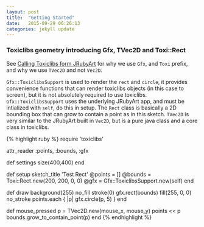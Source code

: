 ```yaml
---
layout: post
title:  "Getting Started"
date:   2015-09-29 06:26:13
categories: jekyll update
---
```


### Toxiclibs geometry introducing Gfx, TVec2D and Toxi::Rect  

See [Calling Toxiclibs form JRubyArt][namespace] for why we use `Gfx`, and `Toxi` prefix, and why we use `TVec2D` and not `Vec2D`.  

`Gfx::ToxiclibsSupport` is used to render the `rect` and `circle`, it provides convenience functions that can render toxiclibs objects (in this case to screen), but it is not absolutely required to use toxiclibs. `Gfx::ToxiclibsSupport` uses the underlying JRubyArt app, and must be intialized with `self`, do this in setup.
The `Rect` class is basically a 2D bounding box that can grow to contain a point as in this sketch. `TVec2D` is very similar to the JRubyArt built in `Vec2D`, but is a pure java class and a core class in toxiclibs.

{% highlight ruby %}
require 'toxiclibs'

attr_reader :points, :bounds, :gfx

def settings
  size(400,400)
end

def setup
  sketch_title 'Test Rect'
  @points = []
  @bounds = Toxi::Rect.new(200, 200, 0, 0)
  @gfx = Gfx::ToxiclibsSupport.new(self)
end

def draw
  background(255)
  no_fill
  stroke(0)
  gfx.rect(bounds)
  fill(255, 0, 0)
  no_stroke
  points.each { |p| gfx.circle(p, 5) }
end

def mouse_pressed
  p = TVec2D.new(mouse_x, mouse_y)
  points << p
  bounds.grow_to_contain_point(p)
end
{% endhighlight %}

[namespace]:{{site.github.url}}/namespace
